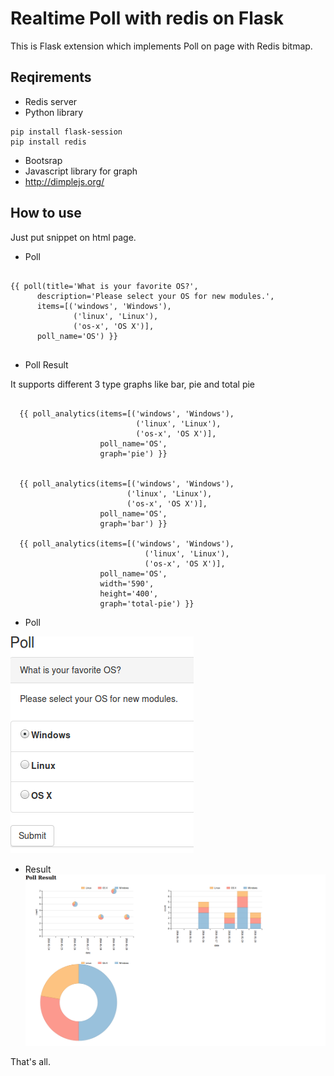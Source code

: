 # Realtime Poll with redis on Flask

This is Flask extension which implements Poll on page with Redis bitmap.


## Reqirements

* Redis server
* Python library
~~~
pip install flask-session
pip install redis
~~~
* Bootsrap
* Javascript library for graph
* http://dimplejs.org/

## How to use
Just put snippet on html page.

* Poll

~~~

{{ poll(title='What is your favorite OS?',
      description='Please select your OS for new modules.',
      items=[('windows', 'Windows'),
              ('linux', 'Linux'),
              ('os-x', 'OS X')],
      poll_name='OS') }}


~~~

* Poll Result

It supports different 3 type graphs like bar, pie and total pie

~~~

  {{ poll_analytics(items=[('windows', 'Windows'),
                            ('linux', 'Linux'),
                            ('os-x', 'OS X')],
                    poll_name='OS',
                    graph='pie') }}


  {{ poll_analytics(items=[('windows', 'Windows'),
                          ('linux', 'Linux'),
                          ('os-x', 'OS X')],
                    poll_name='OS',
                    graph='bar') }}

  {{ poll_analytics(items=[('windows', 'Windows'),
                              ('linux', 'Linux'),
                              ('os-x', 'OS X')],
                    poll_name='OS',
                    width='590',
                    height='400',
                    graph='total-pie') }}

~~~

* Poll

![alt text](https://github.com/brenden17/Realtime-Poll-with-Flask-on-Redis/blob/master/img/poll.png "image")

* Result
![alt text](https://github.com/brenden17/Realtime-Poll-with-Flask-on-Redis/blob/master/img/result.png "image")



That's all.